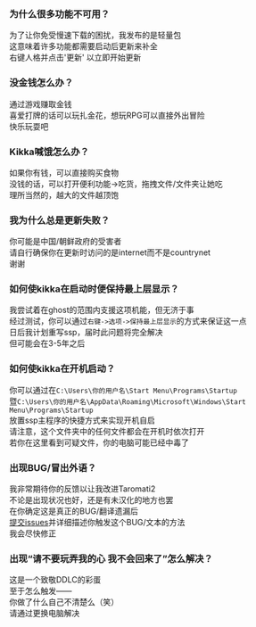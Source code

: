 ﻿### 为什么很多功能不可用？  
为了让你免受慢速下载的困扰，我发布的是轻量包  
这意味着许多功能都需要启动后更新来补全  
右键人格并点击'更新' 以立即开始更新  

### 没金钱怎么办？  
通过游戏赚取金钱  
喜爱打牌的话可以玩扎金花，想玩RPG可以直接外出冒险  
快乐玩耍吧  

### Kikka喊饿怎么办？  
如果你有钱，可以直接购买食物  
没钱的话，可以打开便利功能->吃货，拖拽文件/文件夹让她吃  
理所当然的，越大的文件越顶饱  

### 我为什么总是更新失败？  
你可能是中国/朝鲜政府的受害者  
请自行确保你在更新时访问的是internet而不是countrynet  
谢谢  

### 如何使kikka在启动时便保持最上层显示？  
我尝试着在ghost的范围内支援这项机能，但无济于事  
经过测试，你可以通过`右键->选项->保持最上层显示`的方式来保证这一点  
日后我计划重写ssp，届时此问题将完全解决  
但可能会在3-5年之后  

### 如何使kikka在开机启动？  
你可以通过在`C:\Users\你的用户名\Start Menu\Programs\Startup`  
暨`C:\Users\你的用户名\AppData\Roaming\Microsoft\Windows\Start Menu\Programs\Startup`  
放置ssp主程序的快捷方式来实现开机自启  
请注意，这个文件夹中的任何文件都会在开机时依次打开  
若你在这里看到可疑文件，你的电脑可能已经中毒了  

### 出现BUG/冒出外语？  
我非常期待你的反馈以让我改进Taromati2  
不论是出现状况也好，还是有未汉化的地方也罢  
在你确定这是真正的BUG/翻译遗漏后  
[提交issues]( https://github.com/steve02081504/Kikka/issues/new?assignees=steve02081504&labels=bug&template=bug-report.md&title=a+bug )并详细描述你触发这个BUG/文本的方法  
我会尽快修正  

### 出现“请不要玩弄我的心 我不会回来了”怎么解决？  
这是一个致敬DDLC的彩蛋  
至于怎么触发——  
你做了什么自己不清楚么（笑）  
请通过更换电脑解决  
